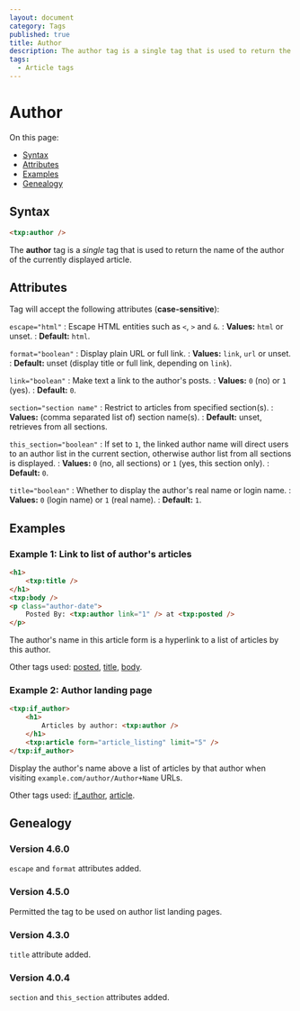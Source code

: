 ```yaml
---
layout: document
category: Tags
published: true
title: Author
description: The author tag is a single tag that is used to return the name of the author of the currently displayed article.
tags:
  - Article tags
---
```


# Author

On this page:

* [Syntax](#syntax)
* [Attributes](#attributes)
* [Examples](#examples)
* [Genealogy](#genealogy)

## Syntax

~~~ html
<txp:author />
~~~

The **author** tag is a *single* tag that is used to return the name of the author of the currently displayed article.

## Attributes

Tag will accept the following attributes (**case-sensitive**):

`escape="html"`
: Escape HTML entities such as `<`, `>` and `&`.
: **Values:** `html` or unset.
: **Default:** `html`.

`format="boolean"`
: Display plain URL or full link.
: **Values:** `link`, `url` or unset.
: **Default:** unset (display title or full link, depending on `link`).

`link="boolean"`
: Make text a link to the author's posts.
: **Values:** `0` (no) or `1` (yes).
: **Default:** `0`.

`section="section name"`
: Restrict to articles from specified section(s).
: **Values:** (comma separated list of) section name(s).
: **Default:** unset, retrieves from all sections.

`this_section="boolean"`
: If set to `1`, the linked author name will direct users to an author list in the current section, otherwise author list from all sections is displayed.
: **Values:** `0` (no, all sections) or `1` (yes, this section only).
: **Default:** `0`.

`title="boolean"`
: Whether to display the author's real name or login name.
: **Values:** `0` (login name) or `1` (real name).
: **Default:** `1`.

## Examples

### Example 1: Link to list of author's articles

~~~ html
<h1>
    <txp:title />
</h1>
<txp:body />
<p class="author-date">
    Posted By: <txp:author link="1" /> at <txp:posted />
</p>
~~~

The author's name in this article form is a hyperlink to a list of articles by this author.

Other tags used: [posted](posted), [title](title), [body](body).

### Example 2: Author landing page

~~~ html
<txp:if_author>
    <h1>
        Articles by author: <txp:author />
    </h1>
    <txp:article form="article_listing" limit="5" />
</txp:if_author>
~~~

Display the author's name above a list of articles by that author when visiting `example.com/author/Author+Name` URLs.

Other tags used: [if_author](if_author), [article](article).

## Genealogy

### Version 4.6.0

`escape` and `format` attributes added.

### Version 4.5.0

Permitted the tag to be used on author list landing pages.

### Version 4.3.0

`title` attribute added.

### Version 4.0.4

`section` and `this_section` attributes added.
